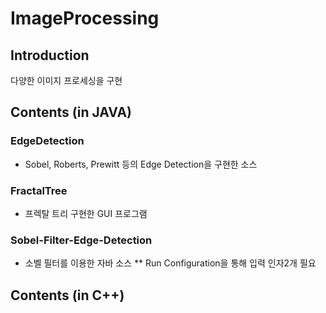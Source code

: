 # ImageProcessing

## Introduction
다양한 이미지 프로세싱을 구현
  
## Contents (in JAVA)

### EdgeDetection
* Sobel, Roberts, Prewitt 등의 Edge Detection을 구현한 소스

### FractalTree
* 프렉탈 트리 구현한 GUI 프로그램

### Sobel-Filter-Edge-Detection
* 소벨 필터를 이용한 자바 소스
** Run Configuration을 통해 입력 인자2개 필요


## Contents (in C++)
